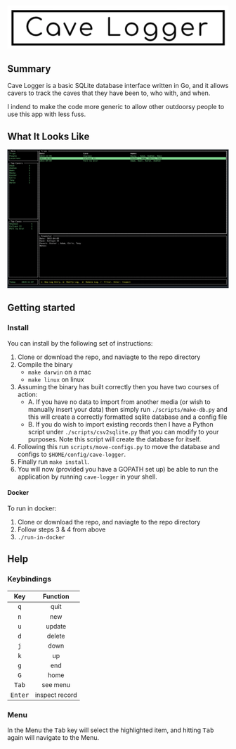 <p align="center"><img alt="Cave Logger" src="assets/logo.png"></p>

## Summary
Cave Logger is a basic SQLite database interface written in Go, and it allows cavers to track the caves that they have been to, who with, and when. 

I indend to make the code more generic to allow other outdoorsy people to use this app with less fuss.

## What It Looks Like
<p align="center"><img src="assets/screenshot.png"></p>

## Getting started

### Install
You can install by the following set of instructions:

1. Clone or download the repo, and naviagte to the repo directory
2. Compile the binary
    - `make darwin` on a mac
    - `make linux` on linux
3. Assuming the binary has built correctly then you have two courses of action:
    - A. If you have no data to import from another media (or wish to manually insert your data) then simply run `./scripts/make-db.py` and this will create a correctly formatted sqlite database and a config file
    - B. If you do wish to import existing records then I have a Python script under `./scripts/csv2sqlite.py` that you can modify to your purposes. Note this script will create the database for itself.
4. Following this run `scripts/move-configs.py` to move the database and configs to `$HOME/config/cave-logger`.
5. Finally run `make install`.
6. You will now (provided you have a GOPATH set up) be able to run the application by running `cave-logger` in your shell. 

#### Docker
To run in docker:

1. Clone or download the repo, and naviagte to the repo directory
2. Follow steps 3 & 4 from above
3. `./run-in-docker`

## Help

### Keybindings

| Key | Function |
|:---:|:--------:|
| <kbd>q</kbd> | quit |
| <kbd>n</kbd> | new |
| <kbd>u</kbd> | update |
| <kbd>d</kbd> | delete |
| <kbd>j</kbd> | down |
| <kbd>k</kbd> | up |
| <kbd>g</kbd> | end |
| <kbd>G</kbd> | home |
| <kbd>Tab</kbd> | see menu |
| <kbd>Enter</kbd> | inspect record |

### Menu
In the Menu the <kbd>Tab</kbd> key will select the highlighted item, and hitting <kbd>Tab</kbd> again will navigate to the Menu.
